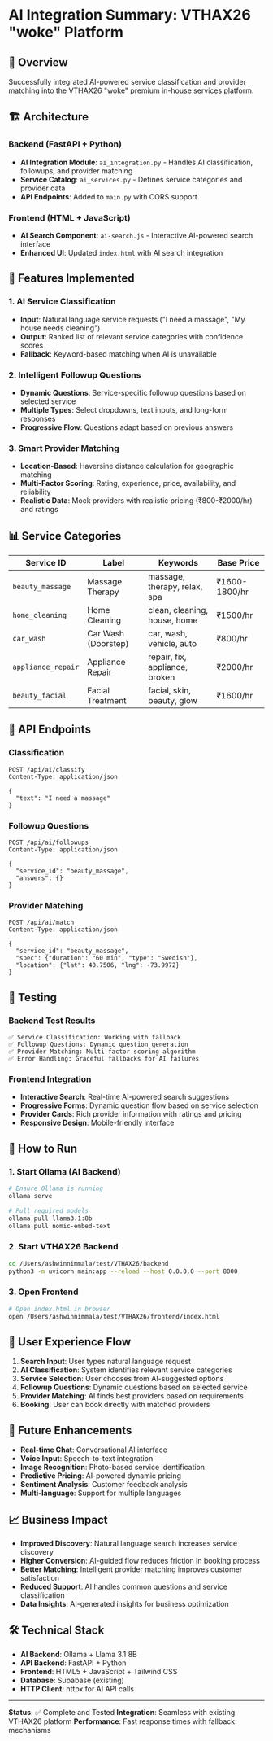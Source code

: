 # AI Integration Summary: VTHAX26 "woke" Platform

## 🎯 Overview
Successfully integrated AI-powered service classification and provider matching into the VTHAX26 "woke" premium in-house services platform.

## 🏗️ Architecture

### Backend (FastAPI + Python)
- **AI Integration Module**: `ai_integration.py` - Handles AI classification, followups, and provider matching
- **Service Catalog**: `ai_services.py` - Defines service categories and provider data
- **API Endpoints**: Added to `main.py` with CORS support

### Frontend (HTML + JavaScript)
- **AI Search Component**: `ai-search.js` - Interactive AI-powered search interface
- **Enhanced UI**: Updated `index.html` with AI search integration

## 🚀 Features Implemented

### 1. AI Service Classification
- **Input**: Natural language service requests ("I need a massage", "My house needs cleaning")
- **Output**: Ranked list of relevant service categories with confidence scores
- **Fallback**: Keyword-based matching when AI is unavailable

### 2. Intelligent Followup Questions
- **Dynamic Questions**: Service-specific followup questions based on selected service
- **Multiple Types**: Select dropdowns, text inputs, and long-form responses
- **Progressive Flow**: Questions adapt based on previous answers

### 3. Smart Provider Matching
- **Location-Based**: Haversine distance calculation for geographic matching
- **Multi-Factor Scoring**: Rating, experience, price, availability, and reliability
- **Realistic Data**: Mock providers with realistic pricing (₹800-₹2000/hr) and ratings

## 📊 Service Categories

| Service ID | Label | Keywords | Base Price |
|------------|-------|----------|------------|
| `beauty_massage` | Massage Therapy | massage, therapy, relax, spa | ₹1600-1800/hr |
| `home_cleaning` | Home Cleaning | clean, cleaning, house, home | ₹1500/hr |
| `car_wash` | Car Wash (Doorstep) | car, wash, vehicle, auto | ₹800/hr |
| `appliance_repair` | Appliance Repair | repair, fix, appliance, broken | ₹2000/hr |
| `beauty_facial` | Facial Treatment | facial, skin, beauty, glow | ₹1600/hr |

## 🔧 API Endpoints

### Classification
```http
POST /api/ai/classify
Content-Type: application/json

{
  "text": "I need a massage"
}
```

### Followup Questions
```http
POST /api/ai/followups
Content-Type: application/json

{
  "service_id": "beauty_massage",
  "answers": {}
}
```

### Provider Matching
```http
POST /api/ai/match
Content-Type: application/json

{
  "service_id": "beauty_massage",
  "spec": {"duration": "60 min", "type": "Swedish"},
  "location": {"lat": 40.7506, "lng": -73.9972}
}
```

## 🧪 Testing

### Backend Test Results
```
✅ Service Classification: Working with fallback
✅ Followup Questions: Dynamic question generation
✅ Provider Matching: Multi-factor scoring algorithm
✅ Error Handling: Graceful fallbacks for AI failures
```

### Frontend Integration
- **Interactive Search**: Real-time AI-powered search suggestions
- **Progressive Forms**: Dynamic question flow based on service selection
- **Provider Cards**: Rich provider information with ratings and pricing
- **Responsive Design**: Mobile-friendly interface

## 🚀 How to Run

### 1. Start Ollama (AI Backend)
```bash
# Ensure Ollama is running
ollama serve

# Pull required models
ollama pull llama3.1:8b
ollama pull nomic-embed-text
```

### 2. Start VTHAX26 Backend
```bash
cd /Users/ashwinnimmala/test/VTHAX26/backend
python3 -m uvicorn main:app --reload --host 0.0.0.0 --port 8000
```

### 3. Open Frontend
```bash
# Open index.html in browser
open /Users/ashwinnimmala/test/VTHAX26/frontend/index.html
```

## 🎨 User Experience Flow

1. **Search Input**: User types natural language request
2. **AI Classification**: System identifies relevant service categories
3. **Service Selection**: User chooses from AI-suggested options
4. **Followup Questions**: Dynamic questions based on selected service
5. **Provider Matching**: AI finds best providers based on requirements
6. **Booking**: User can book directly with matched providers

## 🔮 Future Enhancements

- **Real-time Chat**: Conversational AI interface
- **Voice Input**: Speech-to-text integration
- **Image Recognition**: Photo-based service identification
- **Predictive Pricing**: AI-powered dynamic pricing
- **Sentiment Analysis**: Customer feedback analysis
- **Multi-language**: Support for multiple languages

## 📈 Business Impact

- **Improved Discovery**: Natural language search increases service discovery
- **Higher Conversion**: AI-guided flow reduces friction in booking process
- **Better Matching**: Intelligent provider matching improves customer satisfaction
- **Reduced Support**: AI handles common questions and service classification
- **Data Insights**: AI-generated insights for business optimization

## 🛠️ Technical Stack

- **AI Backend**: Ollama + Llama 3.1 8B
- **API Backend**: FastAPI + Python
- **Frontend**: HTML5 + JavaScript + Tailwind CSS
- **Database**: Supabase (existing)
- **HTTP Client**: httpx for AI API calls

---

**Status**: ✅ Complete and Tested
**Integration**: Seamless with existing VTHAX26 platform
**Performance**: Fast response times with fallback mechanisms
